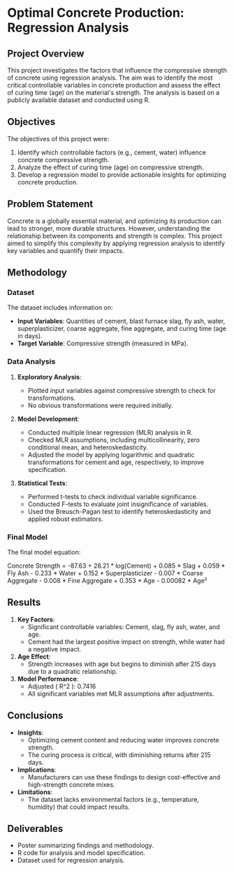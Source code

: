 # Optimal Concrete Production: Regression Analysis

## Project Overview
This project investigates the factors that influence the compressive strength of concrete using regression analysis. The aim was to identify the most critical controllable variables in concrete production and assess the effect of curing time (age) on the material's strength. The analysis is based on a publicly available dataset and conducted using R.

## Objectives
The objectives of this project were:
1. Identify which controllable factors (e.g., cement, water) influence concrete compressive strength.
2. Analyze the effect of curing time (age) on compressive strength.
3. Develop a regression model to provide actionable insights for optimizing concrete production.

## Problem Statement
Concrete is a globally essential material, and optimizing its production can lead to stronger, more durable structures. However, understanding the relationship between its components and strength is complex. This project aimed to simplify this complexity by applying regression analysis to identify key variables and quantify their impacts.

## Methodology
### Dataset
The dataset includes information on:
- **Input Variables**: Quantities of cement, blast furnace slag, fly ash, water, superplasticizer, coarse aggregate, fine aggregate, and curing time (age in days).
- **Target Variable**: Compressive strength (measured in MPa).

### Data Analysis
1. **Exploratory Analysis**:
   - Plotted input variables against compressive strength to check for transformations.
   - No obvious transformations were required initially.

2. **Model Development**:
   - Conducted multiple linear regression (MLR) analysis in R.
   - Checked MLR assumptions, including multicollinearity, zero conditional mean, and heteroskedasticity.
   - Adjusted the model by applying logarithmic and quadratic transformations for cement and age, respectively, to improve specification.

3. **Statistical Tests**:
   - Performed t-tests to check individual variable significance.
   - Conducted F-tests to evaluate joint insignificance of variables.
   - Used the Breusch-Pagan test to identify heteroskedasticity and applied robust estimators.

### Final Model
The final model equation:

Concrete Strength = -87.63 + 28.21 * log(Cement) + 0.085 * Slag + 0.059 * Fly Ash - 0.233 * Water + 0.152 * Superplasticizer - 0.007 * Coarse Aggregate - 0.008 * Fine Aggregate + 0.353 * Age - 0.00082 * Age²

## Results
1. **Key Factors**:
   - Significant controllable variables: Cement, slag, fly ash, water, and age.
   - Cement had the largest positive impact on strength, while water had a negative impact.
2. **Age Effect**:
   - Strength increases with age but begins to diminish after 215 days due to a quadratic relationship.
3. **Model Performance**:
   - Adjusted \( R^2 \): 0.7416
   - All significant variables met MLR assumptions after adjustments.

## Conclusions
- **Insights**:
  - Optimizing cement content and reducing water improves concrete strength.
  - The curing process is critical, with diminishing returns after 215 days.
- **Implications**:
  - Manufacturers can use these findings to design cost-effective and high-strength concrete mixes.
- **Limitations**:
  - The dataset lacks environmental factors (e.g., temperature, humidity) that could impact results.

## Deliverables
- Poster summarizing findings and methodology.
- R code for analysis and model specification.
- Dataset used for regression analysis.